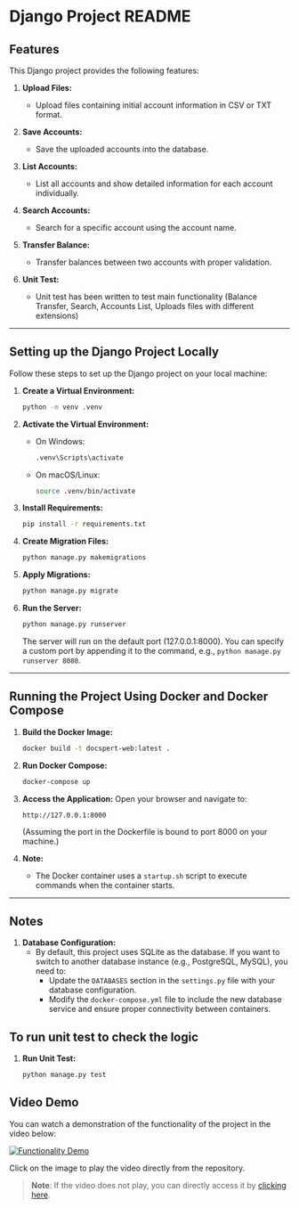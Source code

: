 # Django Project README

## Features

This Django project provides the following features:

1. **Upload Files:**

   - Upload files containing initial account information in CSV or TXT format.

2. **Save Accounts:**

   - Save the uploaded accounts into the database.

3. **List Accounts:**

   - List all accounts and show detailed information for each account individually.

4. **Search Accounts:**

   - Search for a specific account using the account name.

5. **Transfer Balance:**
   - Transfer balances between two accounts with proper validation.

6. **Unit Test:**
   - Unit test has been written to test main functionality (Balance Transfer, Search, Accounts List, Uploads files with different extensions)
---

## Setting up the Django Project Locally

Follow these steps to set up the Django project on your local machine:

1. **Create a Virtual Environment:**

   ```bash
   python -m venv .venv
   ```

2. **Activate the Virtual Environment:**

   - On Windows:
     ```bash
     .venv\Scripts\activate
     ```
   - On macOS/Linux:
     ```bash
     source .venv/bin/activate
     ```

3. **Install Requirements:**

   ```bash
   pip install -r requirements.txt
   ```

4. **Create Migration Files:**

   ```bash
   python manage.py makemigrations
   ```

5. **Apply Migrations:**

   ```bash
   python manage.py migrate
   ```

6. **Run the Server:**
   ```bash
   python manage.py runserver
   ```
   The server will run on the default port (127.0.0.1:8000). You can specify a custom port by appending it to the command, e.g., `python manage.py runserver 8080`.

---

## Running the Project Using Docker and Docker Compose

1. **Build the Docker Image:**

   ```bash
   docker build -t docspert-web:latest .
   ```

2. **Run Docker Compose:**

   ```bash
   docker-compose up
   ```

3. **Access the Application:**
   Open your browser and navigate to:

   ```
   http://127.0.0.1:8000
   ```

   (Assuming the port in the Dockerfile is bound to port 8000 on your machine.)

4. **Note:**
   - The Docker container uses a `startup.sh` script to execute commands when the container starts.

---

## Notes

1. **Database Configuration:**
   - By default, this project uses SQLite as the database. If you want to switch to another database instance (e.g., PostgreSQL, MySQL), you need to:
     - Update the `DATABASES` section in the `settings.py` file with your database configuration.
     - Modify the `docker-compose.yml` file to include the new database service and ensure proper connectivity between containers.

## To run unit test to check the logic

1. **Run Unit Test:**

   ```bash
   python manage.py test
   ```

## Video Demo

You can watch a demonstration of the functionality of the project in the video below:

[![Functionality Demo](https://img.youtube.com/vi/VIDEO_ID/0.jpg)](https://github.com/MohamedElgamal/Docspert/blob/main/functionality%20test.mp4)

Click on the image to play the video directly from the repository.

> **Note**: If the video does not play, you can directly access it by [clicking here](https://github.com/MohamedElgamal/Docspert/blob/main/functionality%20test.mp4).
